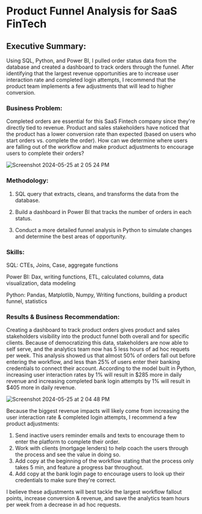 # Product Funnel Analysis for SaaS FinTech

## Executive Summary:

Using SQL, Python, and Power BI, I pulled order status data from the database and created a dashboard to track orders through the funnel. After identifying that the largest revenue opportunities are to increase user interaction rate and completed login attempts, I recommend that the product team implements a few adjustments that will lead to higher conversion.


### Business Problem: 

Completed orders are essential for this SaaS Fintech company since they're directly tied to revenue. Product and sales stakeholders have noticed that the product has a lower conversion rate than expected (based on users who start orders vs. complete the order). How can we determine where users are falling out of the workflow and make product adjustments to encourage users to complete their orders? 

![Screenshot 2024-05-25 at 2 05 24 PM](https://github.com/jessramosdata/Product-Funnel-SaaS-FinTech/assets/59672972/be7317e4-175b-4442-8091-8c4fb99854ac)



### Methodology: 

1. SQL query that extracts, cleans, and transforms the data from the database.
   
2. Build a dashboard in Power BI that tracks the number of orders in each status.

3. Conduct a more detailed funnel analysis in Python to simulate changes and determine the best areas of opportunity.


### Skills:

SQL: CTEs, Joins, Case, aggregate functions

Power BI: Dax, writing functions, ETL, calculated columns, data visualization, data modeling

Python: Pandas, Matplotlib, Numpy, Writing functions, building a product funnel, statistics


### Results & Business Recommendation: 

Creating a dashboard to track product orders gives product and sales stakeholders visibility into the product funnel both overall and for specific clients. Because of democratizing this data, stakeholders are now able to self serve, and the analytics team now has 5 less hours of ad hoc requets per week. This analysis showed us that almost 50% of orders fall out before entering the workflow, and less than 25% of users enter their banking credentials to connect their account. According to the model built in Python, increasing user interaction rates by 1% will result in $285 more in daily revenue and increasing completed bank login attempts by 1% will result in $405 more in daily revenue.

![Screenshot 2024-05-25 at 2 04 48 PM](https://github.com/jessramosdata/Product-Funnel-SaaS-FinTech/assets/59672972/d8cbde85-be7e-4c16-a132-02a63e357b1d)


Because the biggest revenue impacts will likely come from increasing the user interaction rate & completed login attempts, I recommend a few product adjustments: 

1. Send inactive users reminder emails and texts to encourage them to enter the platform to complete their order.
2. Work with clients (mortgage lenders) to help coach the users through the process and see the value in doing so.
3. Add copy at the beginning of the workflow stating that the process only takes 5 min, and feature a progress bar throughout.
4. Add copy at the bank login page to encourage users to look up their credentials to make sure they're correct.

I believe these adjustments will best tackle the largest workflow fallout points, increase conversion & revenue, and save the analytics team hours per week from a decrease in ad hoc requests.


